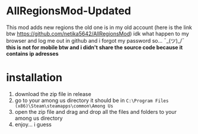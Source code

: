 # AllRegionsMod-Updated
This mod adds new regions the old one is in my old account (here is the link btw https://github.com/netika5642/AllRegionsMod)
idk what happen to my browser and log me out in github and i forgot my password so... ¯\_(ツ)_/¯
**this is not for mobile btw and i didn't share the source code because it contains ip adresses**

# installation

1. download the zip file in release
2. go to your among us directory it should be in ``C:\Program Files (x86)\Steam\steamapps\common\Among Us``
3. open the zip file and drag and drop all the files and folders to your among us directory
4. enjoy... i guess
